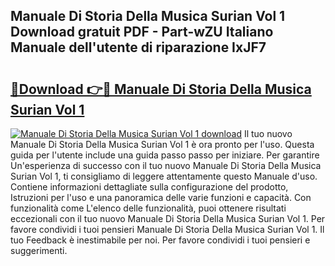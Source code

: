 ## Manuale Di Storia Della Musica Surian Vol 1 Download gratuit PDF - Part-wZU Italiano Manuale dell'utente di riparazione IxJF7

# <h2><a href="http://dfbbax.blite.top/?on=Manuale+Di+Storia+Della+Musica+Surian+Vol+1">🔗Download 👉🔴 Manuale Di Storia Della Musica Surian Vol 1</a></h2>

[![Manuale Di Storia Della Musica Surian Vol 1 download](https://i.imgur.com/lujVjoI.png)](http://dfbbax.blite.top/?on=Manuale+Di+Storia+Della+Musica+Surian+Vol+1)
Il tuo nuovo Manuale Di Storia Della Musica Surian Vol 1 è ora pronto per l'uso. Questa guida per l'utente include una guida passo passo per iniziare. Per garantire Un'esperienza di successo con il tuo nuovo Manuale Di Storia Della Musica Surian Vol 1, ti consigliamo di leggere attentamente questo Manuale d'uso. Contiene informazioni dettagliate sulla configurazione del prodotto, Istruzioni per l'uso e una panoramica delle varie funzioni e capacità. Con funzionalità come L'elenco delle funzionalità, puoi ottenere risultati eccezionali con il tuo nuovo Manuale Di Storia Della Musica Surian Vol 1. Per favore condividi i tuoi pensieri Manuale Di Storia Della Musica Surian Vol 1. Il tuo Feedback è inestimabile per noi. Per favore condividi i tuoi pensieri e suggerimenti.
